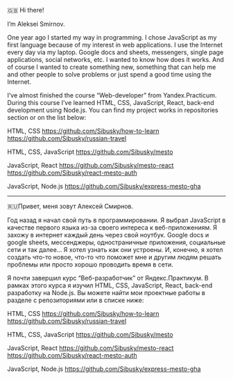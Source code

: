 🇬🇧 Hi there!

I’m Aleksei Smirnov. 

One year ago I started my way in programming. I chose JavaScript as my first language because of my interest in web applications. I use the Internet every day via my laptop. Google docs and sheets, messengers, single page applications, social networks, etc. I wanted to know how does it works. And of course I wanted to create something new, something that can help me and other people to solve problems or just spend a good time using the Internet.

I’ve almost finished the course “Web-developer” from Yandex.Practicum. During this course I’ve learned HTML, CSS, JavaScript, React, back-end development using Node.js. You can find my project works in repositories section or on the list below:

HTML, CSS
https://github.com/Sibusky/how-to-learn
https://github.com/Sibusky/russian-travel

HTML, CSS, JavaScript
https://github.com/Sibusky/mesto

JavaScript, React
https://github.com/Sibusky/mesto-react
https://github.com/Sibusky/react-mesto-auth

JavaScript, Node.js
https://github.com/Sibusky/express-mesto-gha
_______

🇷🇺Привет, меня зовут Алексей Смирнов.

Год назад я начал свой путь в программировании. Я выбрал JavaScript в качестве первого языка из-за своего интереса к веб-приложениям. Я захожу в интернет каждый день через свой ноутбук. Google docs и google sheets, мессенджеры, одностраничные приложения, социальные сети и так далее… Я хотел узнать как они устроены. И, конечно, я хотел создать что-то новое, что-то что поможет мне и другим людям решать проблемы или просто хорошо проводить время в сети. 

Я почти завершил курс “Веб-разработчик” от Яндекс.Практикум. В рамках этого курса я изучил HTML, CSS, JavaScript, React, back-end разработку на Node.js. Вы можете найти мои проектные работы в разделе с репозиториями или в списке ниже:

HTML, CSS
https://github.com/Sibusky/how-to-learn
https://github.com/Sibusky/russian-travel

HTML, CSS, JavaScript
https://github.com/Sibusky/mesto

JavaScript, React
https://github.com/Sibusky/mesto-react
https://github.com/Sibusky/react-mesto-auth

JavaScript, Node.js
https://github.com/Sibusky/express-mesto-gha
